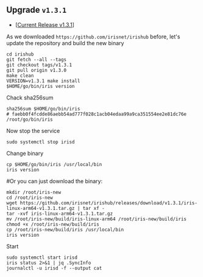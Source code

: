 ## Upgrade `v1.3.1`
- [[Current Release v1.3.1](https://github.com/irisnet/irishub/releases/tag/v1.3.1)]

As we downloaded `https://github.com/irisnet/irishub` before, let's update the repository and build the new binary
```
cd irishub
git fetch --all --tags
git checkout tags/v1.3.1
git pull origin v1.3.0
make clean
VERSION=v1.3.1 make install
$HOME/go/bin/iris version
```
Chack sha256sum
```
sha256sum $HOME/go/bin/iris
# faebb0f4fcdde86aebb54ad777f028c1acb04edaa99a9ca351554ee2e81dc76e  /root/go/bin/iris
```
Now stop the service
```
sudo systemctl stop irisd
```
Change binary
```
cp $HOME/go/bin/iris /usr/local/bin
iris version
```
#Or you can just download the binary:
```
mkdir /root/iris-new
cd /root/iris-new
wget https://github.com/irisnet/irishub/releases/download/v1.3.1/iris-linux-arm64-v1.3.1.tar.gz | tar xf -
tar -xvf iris-linux-arm64-v1.3.1.tar.gz
mv /root/iris-new/build/iris-linux-arm64 /root/iris-new/build/iris
chmod +x /root/iris-new/build/iris
cp /root/iris-new/build/iris /usr/local/bin
iris version
```
Start
```
sudo systemctl start irisd
iris status 2>&1 | jq .SyncInfo
journalctl -u irisd -f --output cat
```
